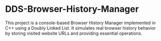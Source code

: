 # DDS-Browser-History-Manager
This project is a console-based Browser History Manager implemented in C++ using a Doubly Linked List. It simulates real browser history behavior by storing visited website URLs and providing essential operations.
